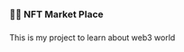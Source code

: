 <h3 align="left">👩‍💻  NFT Market Place</h3>

###

<p align="left">This is my project to learn about web3 world</p>

###
